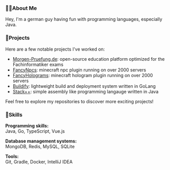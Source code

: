 ### 👨‍💻About Me
Hey, I'm a german guy having fun with programming languages, especially Java.<br>

### 🚀Projects
Here are a few notable projects I've worked on:
 - [Morgen-Pruefung.de](https://github.com/morgen-pruefung): open-source education platform optimized for the Fachinformatiker exams
 - [FancyNpcs](https://github.com/FancyMcPlugins/FancyNpcs): minecraft npc plugin running on over 2000 servers
 - [FancyHolograms](https://github.com/FancyMcPlugins/FancyHolograms): minecraft hologram plugin running on over 2000 servers
 - [Buildify](https://github.com/OliverSchlueter/Buildify): lightweight build and deployment system written in GoLang
 - [Stack++](https://github.com/OliverSchlueter/StackPP): simple assembly like programming langauge written in Java
 
Feel free to explore my repositories to discover more exciting projects!

### 🔭Skills

**Programming skills:**<br>
Java, Go, TypeScript, Vue.js

**Database management systems:**<br>
MongoDB, Redis, MySQL, SQLite

**Tools:**<br>
Git, Gradle, Docker, IntelliJ IDEA
